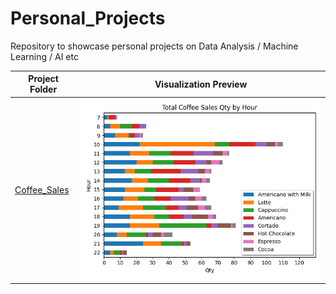 # Personal_Projects
Repository to showcase personal projects on Data Analysis / Machine Learning / AI etc

|Project Folder|Visualization Preview|
|-|-|
|[Coffee_Sales](https://github.com/zinogore/Personal_Projects/tree/main/Coffee_Sales)|![alt text](https://github.com/zinogore/Personal_Projects/blob/main/Coffee_Sales/Total_Coffee_Sales_Qty_by_Hour.png?raw=True)|
